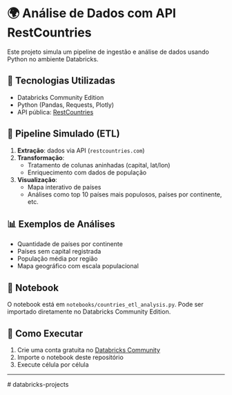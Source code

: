 # 🌍 Análise de Dados com API RestCountries

Este projeto simula um pipeline de ingestão e análise de dados usando Python no ambiente Databricks.

## 🔧 Tecnologias Utilizadas
- Databricks Community Edition
- Python (Pandas, Requests, Plotly)
- API pública: [RestCountries](https://restcountries.com/)

## 🔁 Pipeline Simulado (ETL)
1. **Extração**: dados via API (`restcountries.com`)
2. **Transformação**:
   - Tratamento de colunas aninhadas (capital, lat/lon)
   - Enriquecimento com dados de população
3. **Visualização**:
   - Mapa interativo de países
   - Análises como top 10 países mais populosos, países por continente, etc.

## 📊 Exemplos de Análises
- Quantidade de países por continente
- Países sem capital registrada
- População média por região
- Mapa geográfico com escala populacional

## 📁 Notebook
O notebook está em `notebooks/countries_etl_analysis.py`. Pode ser importado diretamente no Databricks Community Edition.

## 🚀 Como Executar
1. Crie uma conta gratuita no [Databricks Community](https://community.cloud.databricks.com/)
2. Importe o notebook deste repositório
3. Execute célula por célula

---
#   d a t a b r i c k s - p r o j e c t s  
 